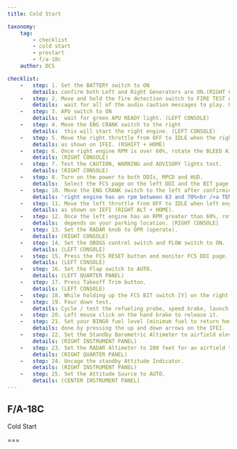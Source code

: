 ```yaml
---
title: Cold Start

taxonomy:
    tag:
        - checklist
        - cold start
        - prestart
        - f/a-18c
    author: DCS

checklist:
    -   step: 1. Set the BATTERY switch to ON
        details: confirm both Left and Right Generators are ON.(RIGHT CONSOLE)
    -   step: 2. Move and hold the fire detection switch to FIRE TEST A
        details:  wait for all of the audio caution messages to play. Once complete, wait 10 seconds and then do the same for FIRE TEST B. Between running FIRE TEST A and FIRE TEST B, you can reset the battery switch to rewind the fire test tape. (LEFT CONSOLE)
    -   step: 3. APU switch to ON 
        details:  wait for green APU READY light. (LEFT CONSOLE)
    -   step: 4. Move the ENG CRANK switch to the right
        details:  this will start the right engine. (LEFT CONSOLE)
    -   step: 5. Move the right throttle from OFF to IDLE when the right engine is above 25% rpm 
        details: as shown on IFEI. (RSHIFT + HOME)
    -   step: 6. Once right engine RPM is over 60%, rotate the BLEED AIR knob 360 degrees clockwise, from NORM to NORM. 
        details: (RIGHT CONSOLE)
    -   step: 7. Test the CAUTION, WARNING and ADVISORY lights test.
        details: (RIGHT CONSOLE)
    -   step: 8. Turn on the power to both DDIs, MPCD and HUD.
        details:  Select the FCS page on the left DDI and the BIT page on the right DDI. (INSTRUMENT PANEL)
    -   step: 10. Move the ENG CRANK switch to the left after confirming the following
        details: 'right engine has an rpm between 63 and 70%<br />a TEMP between 190 and 590 degrees<br />Fuel Flow between 420 and 900 PPH<br />a nozzle position between 73 and 84%<br />and an OIL pressure between 45 and 110 psi.<br />(LEFT CONSOLE)'
    -   step: 11. Move the left throttle from OFF to IDLE when left engine has reached at least 25% rpm
        details: as shown on IEFI (RIGHT ALT + HOME).
    -   step: 12. Once the left engine has an RPM greater than 60%, rotate the INS knob to GND (ground) or CV (carrier)
        details:  depends on your parking location. |RIGHT CONSOLE| 
    -   step: 13. Set the RADAR knob to OPR (operate). 
        details: (RIGHT CONSOLE)
    -   step: 14. Set the OBOGS control switch and FLOW switch to ON. 
        details: (LEFT CONSOLE)
    -   step: 15. Press the FCS RESET button and monitor FCS DDI page. 
        details: (LEFT CONSOLE)
    -   step: 16. Set the Flap switch to AUTO. 
        details: (LEFT QUARTER PANEL)
    -   step: 17. Press Takeoff Trim button. 
        details: (LEFT CONSOLE)
    -   step: 18. While holding up the FCS BIT switch [Y] on the right wall, press the FCS OSB on the BIT / FCS page at the same time.  
    -   step: 19. Four down test. 
        details: Cycle / test the refueling probe, speed brake, launch bar, arrestor hook, pitot heat, and set flaps to HALF. (LEFT CONSOLE, THROTTLES, LEFT QUARTER PANEL, RIGHT QUARTER PANEL, and RIGHT CONSOLE)
    -   step: 20. Left mouse click on the hand brake to release it.  
    -   step: 21. Set your BINGO fuel level (minimum fuel to return home) 
        details: done by pressing the up and down arrows on the IFEI. (LEFT INSTRUMENT PANEL)
    -   step: 22. Set the Standby Barometric Altimeter to airfield elevation. 
        details: (RIGHT INSTRUMENT PANEL)
    -   step: 23. Set the RADAR Altimeter to 200 feet for an airfield takeoff or 40 feet from the carrier.
        details: (RIGHT QUARTER PANEL)
    -   step: 24. Uncage the standby Attitude Indicator. 
        details: (RIGHT INSTRUMENT PANEL)
    -   step: 25. Set the Attitude Source to AUTO. 
        details: (CENTER INSTRUMENT PANEL)
---
```


## F/A-18C 
Cold Start

===
